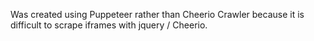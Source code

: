 Was created using Puppeteer rather than Cheerio Crawler because it is difficult to scrape iframes with jquery / Cheerio.